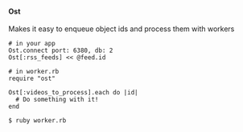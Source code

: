 #### Ost

Makes it easy to enqueue object ids and process them with workers

    # in your app
    Ost.connect port: 6380, db: 2
    Ost[:rss_feeds] << @feed.id

    # in worker.rb
    require "ost"

    Ost[:videos_to_process].each do |id|
      # Do something with it!
    end
    
    $ ruby worker.rb
